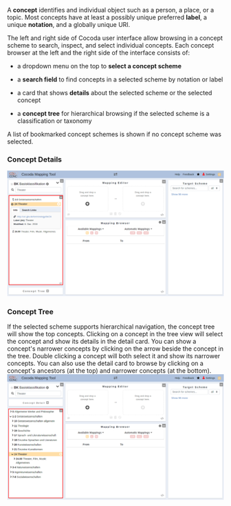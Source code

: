 A **concept** identifies and individual object such as a person, a place, or a topic. Most concepts have at least a possibly unique preferred **label**, a unique **notation**, and a globally unique URI.

The left and right side of Cocoda user interface allow browsing in a concept scheme to search, inspect, and select individual concepts. Each concept browser at the left and the right side of the interface consists of:

* a dropdown menu on the top to **select a concept scheme**

* a **search field** to find concepts in a selected scheme by notation or label

* a card that shows **details** about the selected scheme or the selected concept

* a **concept tree** for hierarchical browsing if the selected scheme is a
  classification or taxonomy

A list of bookmarked concept schemes is shown if no concept scheme was selected.

### Concept Details
![](img/cocoda-concdet-en.png)

### Concept Tree

If the selected scheme supports hierarchical navigation, the concept tree will show the top concepts. Clicking on a concept in the tree view will select the concept and show its details in the detail card. You can show a concept's narrower concepts by clicking on the arrow beside the concept in the tree. Double clicking a concept will both select it and show its narrower concepts. You can also use the detail card to browse by clicking on a concept's ancestors (at the top) and narrower concepts (at the bottom).
![](img/cocoda-conctree-en.png)

